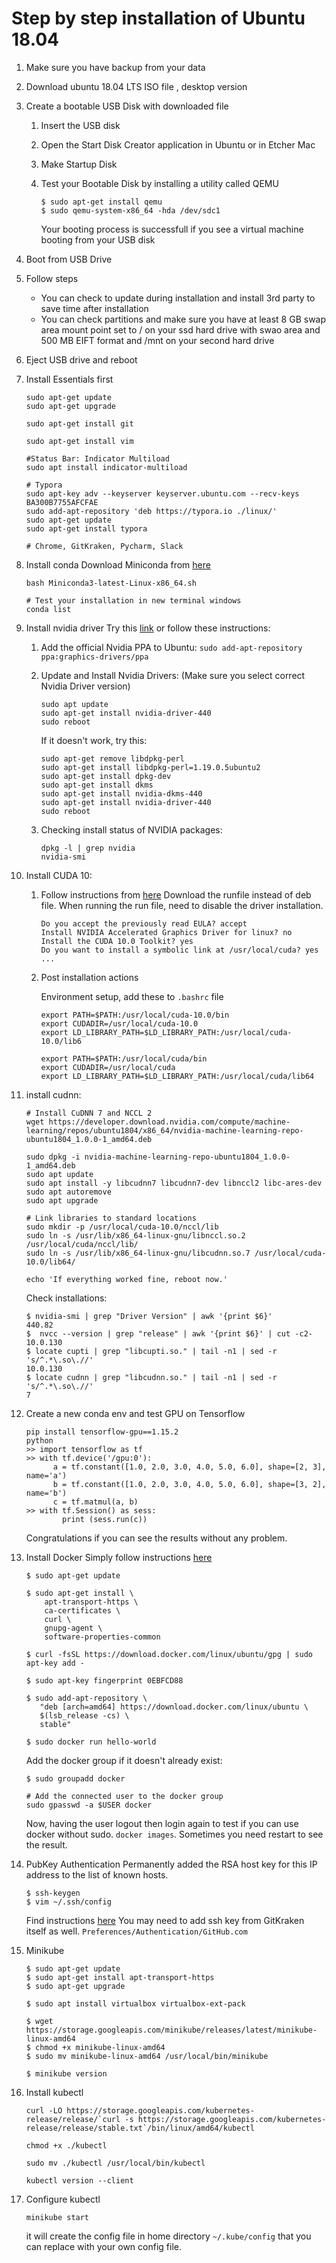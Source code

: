 # Step by step installation of Ubuntu 18.04

1. Make sure you have backup from your data

2. Download ubuntu 18.04 LTS ISO file , desktop version

3. Create a bootable USB Disk with downloaded file

   1. Insert the USB disk

   2. Open the Start Disk Creator application in Ubuntu or in Etcher Mac

   3. Make Startup Disk

   4. Test your Bootable Disk by installing a utility called QEMU

      ````
      $ sudo apt-get install qemu
      $ sudo qemu-system-x86_64 -hda /dev/sdc1
      ````

      Your booting process is successfull if you see a virtual machine booting from your USB disk

4. Boot from USB Drive

5. Follow steps

   - You can check to update during installation and install 3rd party to save time after installation
   - You can check partitions and make sure you have at least 8 GB swap area
     mount point set to / on your ssd hard drive with swao area and 500 MB EIFT format
     and /mnt on your second hard drive

6. Eject USB drive and reboot

7. Install Essentials first

   ```
   sudo apt-get update
   sudo apt-get upgrade
   
   sudo apt-get install git
   
   sudo apt-get install vim
   
   #Status Bar: Indicator Multiload
   sudo apt install indicator-multiload
   
   # Typora
   sudo apt-key adv --keyserver keyserver.ubuntu.com --recv-keys BA300B7755AFCFAE
   sudo add-apt-repository 'deb https://typora.io ./linux/'
   sudo apt-get update
   sudo apt-get install typora
   
   # Chrome, GitKraken, Pycharm, Slack
   ```

8. Install conda
   Download Miniconda from [here](https://docs.conda.io/en/latest/miniconda.html)

   ```
   bash Miniconda3-latest-Linux-x86_64.sh
   
   # Test your installation in new terminal windows
   conda list 
   ```

9. Install nvidia driver
    Try this [link](https://gist.github.com/bogdan-kulynych/f64eb148eeef9696c70d485a76e42c3a) or follow these instructions:

   1. Add the official Nvidia PPA to Ubuntu:
      `sudo add-apt-repository ppa:graphics-drivers/ppa`

   2. Update and Install Nvidia Drivers:
      (Make sure you select correct Nvidia Driver version)

      ```
      sudo apt update	
      sudo apt-get install nvidia-driver-440
      sudo reboot
      ```

      If it doesn't work, try this:

      ```
      sudo apt-get remove libdpkg-perl
      sudo apt-get install libdpkg-perl=1.19.0.5ubuntu2
      sudo apt-get install dpkg-dev
      sudo apt-get install dkms
      sudo apt-get install nvidia-dkms-440
      sudo apt-get install nvidia-driver-440
      sudo reboot
      ```

   3. Checking install status of NVIDIA packages:

      ```
      dpkg -l | grep nvidia
      nvidia-smi
      ```

   

9. Install CUDA 10:

   1. Follow instructions from [here](https://developer.nvidia.com/cuda-10.0-download-archive?target_os=Linux&target_arch=x86_64&target_distro=Ubuntu&target_version=1804&target_type=runfilelocal)
      Download the runfile instead of deb file. When running the run file, need to disable the driver installation. 

      ```
      Do you accept the previously read EULA? accept
      Install NVIDIA Accelerated Graphics Driver for linux? no
      Install the CUDA 10.0 Toolkit? yes
      Do you want to install a symbolic link at /usr/local/cuda? yes
      ...
      ```

      

   2. Post installation actions

      Environment setup, add these to `.bashrc` file

      ```
      export PATH=$PATH:/usr/local/cuda-10.0/bin
      export CUDADIR=/usr/local/cuda-10.0
      export LD_LIBRARY_PATH=$LD_LIBRARY_PATH:/usr/local/cuda-10.0/lib6
      
      export PATH=$PATH:/usr/local/cuda/bin
      export CUDADIR=/usr/local/cuda
      export LD_LIBRARY_PATH=$LD_LIBRARY_PATH:/usr/local/cuda/lib64
      ```

      

10. install cudnn:

    ```
    # Install CuDNN 7 and NCCL 2
    wget https://developer.download.nvidia.com/compute/machine-learning/repos/ubuntu1804/x86_64/nvidia-machine-learning-repo-ubuntu1804_1.0.0-1_amd64.deb
    
    sudo dpkg -i nvidia-machine-learning-repo-ubuntu1804_1.0.0-1_amd64.deb
    sudo apt update
    sudo apt install -y libcudnn7 libcudnn7-dev libnccl2 libc-ares-dev
    sudo apt autoremove
    sudo apt upgrade
    
    # Link libraries to standard locations
    sudo mkdir -p /usr/local/cuda-10.0/nccl/lib
    sudo ln -s /usr/lib/x86_64-linux-gnu/libnccl.so.2 /usr/local/cuda/nccl/lib/
    sudo ln -s /usr/lib/x86_64-linux-gnu/libcudnn.so.7 /usr/local/cuda-10.0/lib64/
    
    echo 'If everything worked fine, reboot now.'
    ```
    
    Check installations:
    ```
    $ nvidia-smi | grep "Driver Version" | awk '{print $6}'
    440.82
    $  nvcc --version | grep "release" | awk '{print $6}' | cut -c2-
    10.0.130
    $ locate cupti | grep "libcupti.so." | tail -n1 | sed -r 's/^.*\.so\.//' 
    10.0.130
    $ locate cudnn | grep "libcudnn.so." | tail -n1 | sed -r 's/^.*\.so\.//' 
    7
    ```

11. Create a new conda env and test GPU on Tensorflow

    ```
    pip install tensorflow-gpu==1.15.2
    python
    >> import tensorflow as tf
    >> with tf.device('/gpu:0'):
          a = tf.constant([1.0, 2.0, 3.0, 4.0, 5.0, 6.0], shape=[2, 3], name='a')
          b = tf.constant([1.0, 2.0, 3.0, 4.0, 5.0, 6.0], shape=[3, 2], name='b')
          c = tf.matmul(a, b)
    >> with tf.Session() as sess:
        	print (sess.run(c))
    ```

    Congratulations if you can see the results without any problem.

13. Install Docker
    Simply follow instructions [here](https://docs.docker.com/engine/install/ubuntu/)

    ```
    $ sudo apt-get update
    
    $ sudo apt-get install \
        apt-transport-https \
        ca-certificates \
        curl \
        gnupg-agent \
        software-properties-common
        
    $ curl -fsSL https://download.docker.com/linux/ubuntu/gpg | sudo apt-key add -
    
    $ sudo apt-key fingerprint 0EBFCD88
    
    $ sudo add-apt-repository \
       "deb [arch=amd64] https://download.docker.com/linux/ubuntu \
       $(lsb_release -cs) \
       stable"
    
    $ sudo docker run hello-world
    
    ```

    Add the docker group if it doesn't already exist:

    ```
    $ sudo groupadd docker
    
    # Add the connected user to the docker group
    sudo gpasswd -a $USER docker
    ```

    Now, having the user logout then login again to test if you can use docker without sudo.
    `docker images`. Sometimes you need restart to see the result.
    
14. PubKey Authentication
    Permanently added the RSA host key for this IP address to the list of known hosts.

    ```
    $ ssh-keygen
    $ vim ~/.ssh/config
    ```

    Find instructions [here](https://help.github.com/en/github/authenticating-to-github/adding-a-new-ssh-key-to-your-github-account)
    You may need to add ssh key from GitKraken itself as well. `Preferences/Authentication/GitHub.com`
    

15. Minikube

    ```
    $ sudo apt-get update
    $ sudo apt-get install apt-transport-https
    $ sudo apt-get upgrade
    
    $ sudo apt install virtualbox virtualbox-ext-pack
    
    $ wget https://storage.googleapis.com/minikube/releases/latest/minikube-linux-amd64
    $ chmod +x minikube-linux-amd64
    $ sudo mv minikube-linux-amd64 /usr/local/bin/minikube
    
    $ minikube version
    ```

16. Install kubectl

    ```
    curl -LO https://storage.googleapis.com/kubernetes-release/release/`curl -s https://storage.googleapis.com/kubernetes-release/release/stable.txt`/bin/linux/amd64/kubectl
    
    chmod +x ./kubectl
    
    sudo mv ./kubectl /usr/local/bin/kubectl
    
    kubectl version --client
    ```

17. Configure kubectl

    ```
    minikube start
    ```

    it will create the config file in home directory `~/.kube/config` that you can replace with your own config file.

    